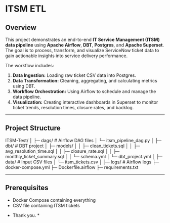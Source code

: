 # ITSM ETL

## Overview

This project demonstrates an end-to-end **IT Service Management (ITSM) data pipeline** using **Apache Airflow**, **DBT**, **Postgres**, and **Apache Superset**. The goal is to process, transform, and visualize ServiceNow ticket data to gain actionable insights into service delivery performance.

The workflow includes:

1. **Data Ingestion:** Loading raw ticket CSV data into Postgres.
2. **Data Transformation:** Cleaning, aggregating, and calculating metrics using DBT.
3. **Workflow Orchestration:** Using Airflow to schedule and manage the data pipeline.
4. **Visualization:** Creating interactive dashboards in Superset to monitor ticket trends, resolution times, closure rates, and backlog.

---

## Project Structure

ITSM-Test/
│
├─ dags/ # Airflow DAG files
│ └─ itsm_pipeline_dag.py
│
├─ dbt/ # DBT project
│ ├─ models/
│ │ ├─ clean_tickets.sql
│ │ ├─ avg_resolution_time.sql
│ │ ├─ closure_rate.sql
│ │ ├─ monthly_ticket_summary.sql
│ │ └─ schema.yml
│ └─ dbt_project.yml
│
├─ data/ # Input CSV files
│ └─ itsm_tickets.csv
│
├─ logs/ # Airflow logs
├─ docker-compose.yml 
├─ Dockerfile.airflow 
├─ requirements.txt



---

## Prerequisites

- Docker Compose containing everything 
- CSV file containing ITSM tickets



* Thank you. *